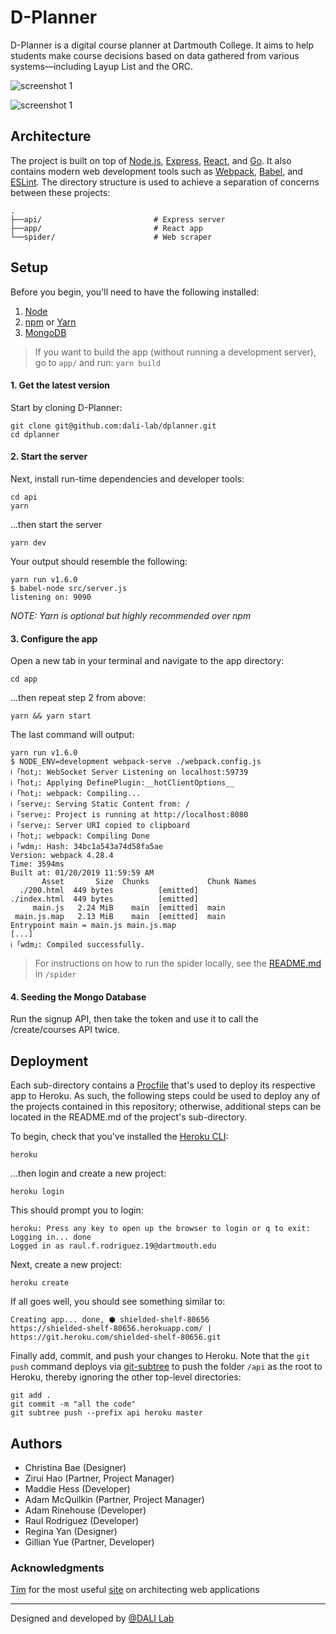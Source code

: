 # D-Planner
D-Planner is a digital course planner at Dartmouth College. It aims to help students make course decisions based on data gathered from various systems—including Layup List and the ORC.

![screenshot 1](https://github.com/dali-lab/dplanner/blob/master/app/assets/showcase/plan.png "Your Personal Plan")

![screenshot 1](https://github.com/dali-lab/dplanner/blob/master/app/assets/showcase/course.png "Unparalleled Course Data")


## Architecture
The project is built on top of [Node.js](https://nodejs.org/en/), [Express](http://expressjs.com/), [React](https://reactjs.org/), and [Go](https://golang.org/). It also contains modern web development tools such as [Webpack](http://webpack.github.io/), [Babel](https://babeljs.io/), and [ESLint](https://eslint.org/).
The directory structure is used to achieve a separation of concerns between these projects:
```
.
├──api/                         # Express server
├──app/                         # React app
└──spider/                      # Web scraper
```

## Setup
Before you begin, you'll need to have the following installed:
1. [Node](https://nodejs.org/en/)
2. [npm](https://www.npmjs.com/get-npm) or [Yarn](https://yarnpkg.com/lang/en/docs/install/#mac-stable)
3. [MongoDB](https://docs.mongodb.com/manual/installation/#mongodb-community-edition)

> If you want to build the app (without running a development server), go to `app/` and run: `yarn build`

#### 1. Get the latest version
Start by cloning D-Planner:
```
git clone git@github.com:dali-lab/dplanner.git
cd dplanner
```

#### 2. Start the server
Next, install run-time dependencies and developer tools:

```
cd api
yarn
```

...then start the server

```
yarn dev
```

Your output should resemble the following:

```
yarn run v1.6.0
$ babel-node src/server.js
listening on: 9090
```

_NOTE: Yarn is optional but highly recommended over npm_

#### 3. Configure the app
Open a new tab in your terminal and navigate to the app directory:

```
cd app
```

...then repeat step 2 from above:

```
yarn && yarn start
```

The last command will output:

```
yarn run v1.6.0
$ NODE_ENV=development webpack-serve ./webpack.config.js
ℹ ｢hot｣: WebSocket Server Listening on localhost:59739
ℹ ｢hot｣: Applying DefinePlugin:__hotClientOptions__
ℹ ｢hot｣: webpack: Compiling...
ℹ ｢serve｣: Serving Static Content from: /
ℹ ｢serve｣: Project is running at http://localhost:8080
ℹ ｢serve｣: Server URI copied to clipboard
ℹ ｢hot｣: webpack: Compiling Done
ℹ ｢wdm｣: Hash: 34bc1a543a74d58fa5ae
Version: webpack 4.28.4
Time: 3594ms
Built at: 01/20/2019 11:59:59 AM
       Asset       Size  Chunks             Chunk Names
  ./200.html  449 bytes          [emitted]
./index.html  449 bytes          [emitted]
     main.js   2.24 MiB    main  [emitted]  main
 main.js.map   2.13 MiB    main  [emitted]  main
Entrypoint main = main.js main.js.map
[...]
ℹ ｢wdm｣: Compiled successfully.
```

> For instructions on how to run the spider locally, see the [README.md](https://github.com/dali-lab/dplanner/blob/master/spider/README.md) in `/spider`

#### 4. Seeding the Mongo Database

<!-- Start the API. - ` yarn dev `

In ` /app ` run ` yarn seed `

This will create a user with username (admin) and password (password) You may now start the app and login with those credentials. -->

Run the signup API, then take the token and use it to call the /create/courses API twice.

## Deployment
Each sub-directory contains a [Procfile](https://devcenter.heroku.com/articles/procfile) that's used to deploy its respective app to Heroku. As such, the following steps could be used to deploy any of the projects contained in this repository; otherwise, additional steps can be located in the README.md of the project's sub-directory.

To begin, check that you've installed the [Heroku CLI](https://devcenter.heroku.com/articles/heroku-cli):

```
heroku
```
...then login and create a new project:

```
heroku login
```

This should prompt you to login:

```
heroku: Press any key to open up the browser to login or q to exit:
Logging in... done
Logged in as raul.f.rodriguez.19@dartmouth.edu
```

Next, create a new project:

```
heroku create
```

If all goes well, you should see something similar to:

```
Creating app... done, ⬢ shielded-shelf-80656
https://shielded-shelf-80656.herokuapp.com/ | https://git.heroku.com/shielded-shelf-80656.git
```

Finally add, commit, and push your changes to Heroku. Note that the `git push` command deploys via [git-subtree](https://github.com/apenwarr/git-subtree/blob/master/git-subtree.txt) to push the folder `/api` as the root to Heroku, thereby ignoring the other top-level directories:

```
git add .
git commit -m "all the code"
git subtree push --prefix api heroku master
```

## Authors
* Christina Bae (Designer)
* Zirui Hao (Partner, Project Manager)
* Maddie Hess (Developer)
* Adam McQuilkin (Partner, Project Manager)
* Adam Rinehouse (Developer)
* Raul Rodriguez (Developer)
* Regina Yan (Designer)
* Gillian Yue (Partner, Developer)

### Acknowledgments
[Tim](https://github.com/timofei7) for the most useful [site](http://cs52.me/) on architecting web applications

---
Designed and developed by [@DALI Lab](https://github.com/dali-lab)
